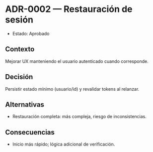 # ADR-0002 — Restauración de sesión

- Estado: Aprobado

## Contexto
Mejorar UX manteniendo el usuario autenticado cuando corresponde.

## Decisión
Persistir estado mínimo (usuario/id) y revalidar tokens al relanzar.

## Alternativas
- Restauración completa: más compleja, riesgo de inconsistencias.

## Consecuencias
- Inicio más rápido; lógica adicional de verificación.
